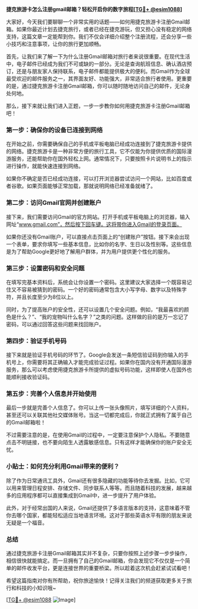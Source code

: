 **捷克旅游卡怎么注册gmail邮箱？轻松开启你的数字旅程[[TG💪+ @esim1088](https://t.me/s/esim1088)]**

大家好，今天我们要聊聊一个非常实用的话题——如何用捷克旅游卡注册Gmail邮箱。如果你最近计划去捷克旅行，或者已经在捷克游玩，但又担心没有稳定的网络支持，这篇文章一定能帮到你。我们不仅会详细介绍整个注册流程，还会分享一些小技巧和注意事项，让你的旅行更加顺畅。

首先，让我们来了解一下为什么注册Gmail邮箱对旅行者来说很重要。在现代生活中，电子邮件已经成为我们不可或缺的一部分。无论是查询航班信息、确认酒店预订，还是与朋友家人保持联系，电子邮件都能提供极大的便利。而Gmail作为全球最受欢迎的邮件服务之一，其界面友好、功能强大，非常适合旅行者使用。更重要的是，通过捷克旅游卡注册Gmail邮箱，你可以随时随地访问自己的邮件，无论身处何地。

那么，接下来就让我们进入正题，一步一步教你如何用捷克旅游卡注册Gmail邮箱吧！

### 第一步：确保你的设备已连接到网络

在开始之前，你需要确保自己的手机或平板电脑已经成功连接到了捷克旅游卡提供的网络。捷克旅游卡是一种非常方便的旅行工具，它不仅能为你提供优质的国际漫游服务，还能帮助你在国外轻松上网。通常情况下，只要按照卡片说明书上的指示进行操作，就能快速连接到网络。

如果你不确定是否已经成功连接，可以打开浏览器尝试访问一个网站，比如百度或者谷歌。如果页面能够正常加载，那就说明网络已经准备就绪了。

### 第二步：访问Gmail官网并创建账户

接下来，我们需要访问Gmail的官方网站。打开手机或平板电脑上的浏览器，输入网址“www.gmail.com”，然后按下回车键。这将带你进入Gmail的登录页面。

如果你还没有Gmail账户，可以直接点击页面上的“创建账户”按钮。接下来会出现一个表单，要求你填写一些基本信息，比如你的名字、生日以及性别等。这些信息是为了帮助Google更好地了解用户群体，并为用户提供更个性化的服务。

### 第三步：设置密码和安全问题

在填写完基本资料后，系统会让你设置一个密码。这里建议大家选择一个既容易记住又不容易被猜到的密码。一个好的密码通常包含大小写字母、数字以及特殊字符，并且长度至少为8位以上。

同时，为了提高账户的安全性，还可以设置几个安全问题。例如，“我最喜欢的颜色是什么？”、“我的宠物叫什么名字？”之类的问题。这样做的目的是万一忘记了密码，可以通过回答这些问题来找回账户。

### 第四步：验证手机号码

接下来就是验证手机号码的环节了。Google会发送一条短信验证码到你输入的手机号上，你需要将其正确输入才能完成验证过程。如果你在国内没有开通国际漫游服务，那么可以考虑使用捷克旅游卡所提供的虚拟号码功能，这样即使人在国外也能顺利接收验证码。

### 第五步：完善个人信息并开始使用

最后一步就是完善个人信息了。你可以上传一张头像照片，填写详细的个人资料，甚至还可以关联其他社交媒体账号。当这一切都完成后，你就正式拥有了属于自己的Gmail邮箱啦！

不过需要注意的是，在使用Gmail的过程中，一定要注意保护个人隐私。不要随意点击不明链接，也不要向陌生人透露敏感信息。只有这样才能确保你的账户安全无忧。

### 小贴士：如何充分利用Gmail带来的便利？

除了作为日常通讯工具外，Gmail还有很多隐藏的功能等待你去发掘。比如，它可以用来管理日程安排、存储文件、同步联系人等等。而且随着科技的发展，越来越多的应用程序都可以直接集成到Gmail中，进一步提升了用户体验。

此外，对于经常出国的人来说，Gmail还提供了多语言版本的支持，这意味着不管你去哪个国家，都能轻松适应当地语言环境。这对于那些英语水平有限的朋友来说无疑是一个福音。

### 总结

通过捷克旅游卡注册Gmail邮箱其实并不复杂，只要你按照上述步骤一步步操作，相信很快就能搞定。而一旦拥有了自己的Gmail邮箱，你会发现它不仅仅是一个简单的邮件收发平台，更是连接世界的重要桥梁。所以趁着这次机会赶紧试试看吧！

希望这篇指南对你有所帮助，祝你旅途愉快！记得关注我们的频道获取更多关于旅行和科技的小知识哦~

[[TG💪+ @esim1088](https://t.me/s/esim1088) ![Image](https://i.postimg.cc/4NQfJmqS/Snipaste-2025-05-13-00-14-12.png)]